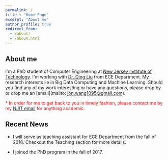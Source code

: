 ```yaml
---
permalink: /
title : "Home Page"
excerpt: "About me"
author_profile: true
redirect_from: 
  - /about/
  - /about.html
---
```


About me
--------

I'm a PhD student of Computer Engineering at [New Jersey Institute of Technology](https://www.njit.edu/). I'm working with [Dr. Qing Liu](https://web.njit.edu/~qliu/) from ECE Department. My research interests lie in Big Data Computing and Machine Learning. Should you find any of my work interesting or have any questions, please drop by or drop me an [email](mailto: jon.wang1095@gmail.com).

<font color="red"> * In order for me to get back to you in timely fashion, please contact me by my <a href="mailto:jw447@njit.edu" target="_top">NJIT email</a> for anything academic.</font>


Recent News
-----------

* I will serve as teaching assistant for ECE Department from the fall of 2018. Checkout the Teaching section for more details.

* I joined the PhD program in the fall of 2017.

